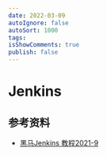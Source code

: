 ```yaml
---
date: 2022-03-09
autoIgnore: false
autoSort: 1000
tags:
isShowComments: true
publish: false
---
```


# Jenkins

## 参考资料

- [黑马Jenkins 教程2021-9](https://www.bilibili.com/video/BV1pF411Y7tq)
